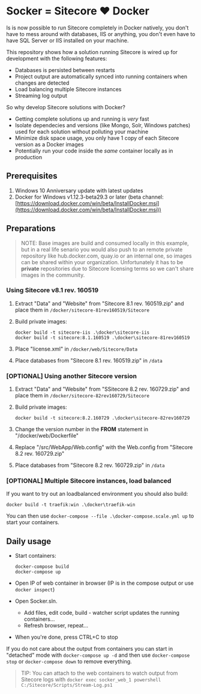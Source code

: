 # Socker = Sitecore :heart: Docker

Is is now possible to run Sitecore completely in Docker natively, you don't have to mess around with databases, IIS or anything, you don't even have to have SQL Server or IIS installed on your machine.
 
This repository shows how a solution running Sitecore is wired up for development with the following features:

- Databases is persisted between restarts
- Project output are automatically synced into running containers when changes are detected
- Load balancing multiple Sitecore instances
- Streaming log output

So why develop Sitecore solutions with Docker?

- Getting complete solutions up and running is *very* fast
- Isolate dependecies and versions (like Mongo, Solr, Windows patches) used for each solution without polluting your machine
- Minimize disk space usage, you only have 1 copy of each Sitecore version as a Docker images
- Potentially run your code inside the *same* container locally as in production 

## Prerequisites

1. Windows 10 Anniversary update with latest updates
2. Docker for Windows v1.12.3-beta29.3 or later (beta channel: [https://download.docker.com/win/beta/InstallDocker.msi](https://download.docker.com/win/beta/InstallDocker.msi))

## Preparations

>NOTE: Base images are build and consumed locally in this example, but in a real life senario you would also push to an remote private repository like 
hub.docker.com, quay.io or an internal one, so images can be shared within your organization.
Unfortunately it has to be **private** repositories due to Sitecore licensing terms so we can't share images in the community.

### Using Sitecore v8.1 rev. 160519

1. Extract "Data" and "Website" from "Sitecore 8.1 rev. 160519.zip" and place them in `/docker/sitecore-81rev160519/Sitecore`
2. Build private images:
	
	````
	docker build -t sitecore-iis .\docker\sitecore-iis
	docker build -t sitecore:8.1.160519 .\docker\sitecore-81rev160519
	````

3. Place "license.xml" in `/docker/web/Sitecore/Data`
4. Place databases from "Sitecore 8.1 rev. 160519.zip" in `/data`

### [OPTIONAL] Using another Sitecore version

1. Extract "Data" and "Website" from "SSitecore 8.2 rev. 160729.zip" and place them in `/docker/sitecore-82rev160729/Sitecore`
2. Build private images:
	
	````
	docker build -t sitecore:8.2.160729 .\docker\sitecore-82rev160729
	````

3. Change the version number in the **FROM** statement in "/docker/web/Dockerfile"
4. Replace "/src/WebApp/Web.config" with the Web.config from "Sitecore 8.2 rev. 160729.zip"
5. Place databases from "Sitecore 8.2 rev. 160729.zip" in `/data`

### [OPTIONAL] Multiple Sitecore instances, load balanced

If you want to try out an loadbalanced environment you should also build:

````
docker build -t traefik:win .\docker\traefik-win
````

You can then use `docker-compose --file .\docker-compose.scale.yml up` to start your containers.

## Daily usage

- Start containers:

	````
	docker-compose build
	docker-compose up
	````

- Open IP of web container in browser (IP is in the compose output or use `docker inspect`)
- Open Socker.sln.
	- Add files, edit code, build - watcher script updates the running containers...
	- Refresh browser, repeat...
- When you're done, press CTRL+C to stop

If you do not care about the output from containers you can start in "detached" mode with `docker-compose up -d` and then use `docker-compose stop` or `docker-compose down` to remove everything. 

>TIP: You can attach to the web containers to watch output from Sitecore logs with `docker exec socker_web_1 powershell C:/Sitecore/Scripts/Stream-Log.ps1`